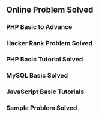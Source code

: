 ## Online Problem Solved

### PHP Basic to Advance 

### Hacker Rank Problem Solved

### PHP Basic Tutorial Solved

### MySQL Basic Solved

### JavaScript Basic Tutorials 

### Sample Problem Solved
